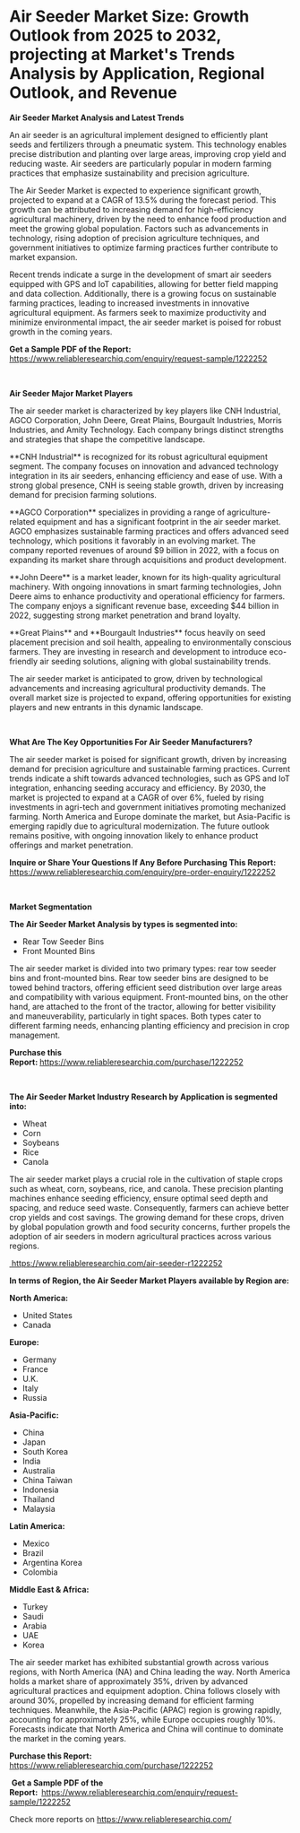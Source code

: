 <p><h1>Air Seeder Market Size: Growth Outlook from 2025 to 2032, projecting at Market's Trends Analysis by Application, Regional Outlook, and Revenue</h1></p><p><strong>Air Seeder Market Analysis and Latest Trends</strong></p>
<p><p>An air seeder is an agricultural implement designed to efficiently plant seeds and fertilizers through a pneumatic system. This technology enables precise distribution and planting over large areas, improving crop yield and reducing waste. Air seeders are particularly popular in modern farming practices that emphasize sustainability and precision agriculture.</p><p>The Air Seeder Market is expected to experience significant growth, projected to expand at a CAGR of 13.5% during the forecast period. This growth can be attributed to increasing demand for high-efficiency agricultural machinery, driven by the need to enhance food production and meet the growing global population. Factors such as advancements in technology, rising adoption of precision agriculture techniques, and government initiatives to optimize farming practices further contribute to market expansion.</p><p>Recent trends indicate a surge in the development of smart air seeders equipped with GPS and IoT capabilities, allowing for better field mapping and data collection. Additionally, there is a growing focus on sustainable farming practices, leading to increased investments in innovative agricultural equipment. As farmers seek to maximize productivity and minimize environmental impact, the air seeder market is poised for robust growth in the coming years.</p></p>
<p><strong>Get a Sample PDF of the Report:&nbsp;</strong> <a href="https://www.reliableresearchiq.com/enquiry/request-sample/1222252?utm_campaign=2145&utm_medium=2&utm_source=Github&utm_content=ia&utm_term=28022025&utm_id=air-seeder">https://www.reliableresearchiq.com/enquiry/request-sample/1222252</a></p>
<p>&nbsp;</p>
<p><strong>Air Seeder Major Market Players</strong></p>
<p><p>The air seeder market is characterized by key players like CNH Industrial, AGCO Corporation, John Deere, Great Plains, Bourgault Industries, Morris Industries, and Amity Technology. Each company brings distinct strengths and strategies that shape the competitive landscape.</p><p>**CNH Industrial** is recognized for its robust agricultural equipment segment. The company focuses on innovation and advanced technology integration in its air seeders, enhancing efficiency and ease of use. With a strong global presence, CNH is seeing stable growth, driven by increasing demand for precision farming solutions.</p><p>**AGCO Corporation** specializes in providing a range of agriculture-related equipment and has a significant footprint in the air seeder market. AGCO emphasizes sustainable farming practices and offers advanced seed technology, which positions it favorably in an evolving market. The company reported revenues of around $9 billion in 2022, with a focus on expanding its market share through acquisitions and product development.</p><p>**John Deere** is a market leader, known for its high-quality agricultural machinery. With ongoing innovations in smart farming technologies, John Deere aims to enhance productivity and operational efficiency for farmers. The company enjoys a significant revenue base, exceeding $44 billion in 2022, suggesting strong market penetration and brand loyalty.</p><p>**Great Plains** and **Bourgault Industries** focus heavily on seed placement precision and soil health, appealing to environmentally conscious farmers. They are investing in research and development to introduce eco-friendly air seeding solutions, aligning with global sustainability trends.</p><p>The air seeder market is anticipated to grow, driven by technological advancements and increasing agricultural productivity demands. The overall market size is projected to expand, offering opportunities for existing players and new entrants in this dynamic landscape.</p></p>
<p>&nbsp;</p>
<p><strong>What Are The Key Opportunities For Air Seeder Manufacturers?</strong></p>
<p><p>The air seeder market is poised for significant growth, driven by increasing demand for precision agriculture and sustainable farming practices. Current trends indicate a shift towards advanced technologies, such as GPS and IoT integration, enhancing seeding accuracy and efficiency. By 2030, the market is projected to expand at a CAGR of over 6%, fueled by rising investments in agri-tech and government initiatives promoting mechanized farming. North America and Europe dominate the market, but Asia-Pacific is emerging rapidly due to agricultural modernization. The future outlook remains positive, with ongoing innovation likely to enhance product offerings and market penetration.</p></p>
<p><strong>Inquire or Share Your Questions If Any Before Purchasing This Report:</strong> <a href="https://www.reliableresearchiq.com/enquiry/pre-order-enquiry/1222252?utm_campaign=2145&utm_medium=2&utm_source=Github&utm_content=ia&utm_term=28022025&utm_id=air-seeder">https://www.reliableresearchiq.com/enquiry/pre-order-enquiry/1222252</a></p>
<p>&nbsp;</p>
<p><strong>Market Segmentation</strong></p>
<p><strong>The Air Seeder Market Analysis by types is segmented into:</strong></p>
<p><ul><li>Rear Tow Seeder Bins</li><li>Front Mounted Bins</li></ul></p>
<p><p>The air seeder market is divided into two primary types: rear tow seeder bins and front-mounted bins. Rear tow seeder bins are designed to be towed behind tractors, offering efficient seed distribution over large areas and compatibility with various equipment. Front-mounted bins, on the other hand, are attached to the front of the tractor, allowing for better visibility and maneuverability, particularly in tight spaces. Both types cater to different farming needs, enhancing planting efficiency and precision in crop management.</p></p>
<p><strong>Purchase this Report:&nbsp;</strong><a href="https://www.reliableresearchiq.com/purchase/1222252?utm_campaign=2145&utm_medium=2&utm_source=Github&utm_content=ia&utm_term=28022025&utm_id=air-seeder">https://www.reliableresearchiq.com/purchase/1222252</a></p>
<p>&nbsp;</p>
<p><strong>The Air Seeder Market Industry Research by Application is segmented into:</strong></p>
<p><ul><li>Wheat</li><li>Corn</li><li>Soybeans</li><li>Rice</li><li>Canola</li></ul></p>
<p><p>The air seeder market plays a crucial role in the cultivation of staple crops such as wheat, corn, soybeans, rice, and canola. These precision planting machines enhance seeding efficiency, ensure optimal seed depth and spacing, and reduce seed waste. Consequently, farmers can achieve better crop yields and cost savings. The growing demand for these crops, driven by global population growth and food security concerns, further propels the adoption of air seeders in modern agricultural practices across various regions.</p></p>
<p><a href="https://www.reliableresearchiq.com/air-seeder-r1222252?utm_campaign=2145&utm_medium=2&utm_source=Github&utm_content=ia&utm_term=28022025&utm_id=air-seeder">&nbsp;https://www.reliableresearchiq.com/air-seeder-r1222252</a></p>
<p><strong>In terms of Region, the Air Seeder Market Players available by Region are:</strong></p>
<p>
    <p> <strong> North America: </strong>
        <ul>
            <li>United States</li>
            <li>Canada</li>
        </ul>
        </p> 
    <p> <strong> Europe: </strong>
        <ul>
            <li>Germany</li>
            <li>France</li>
            <li>U.K.</li>
            <li>Italy</li>
            <li>Russia</li>
        </ul>
        </p> 
    <p> <strong> Asia-Pacific: </strong>
        <ul>
            <li>China</li>
            <li>Japan</li>
            <li>South Korea</li>
            <li>India</li>
            <li>Australia</li>
            <li>China Taiwan</li>
            <li>Indonesia</li>
            <li>Thailand</li>
            <li>Malaysia</li>
        </ul>
        </p> 
    <p> <strong> Latin America: </strong>
        <ul>
            <li>Mexico</li>
            <li>Brazil</li>
            <li>Argentina Korea</li>
            <li>Colombia</li>
        </ul>
        </p> 
    <p> <strong> Middle East & Africa: </strong>
        <ul>
            <li>Turkey</li>
            <li>Saudi</li>
            <li>Arabia</li>
            <li>UAE</li>
            <li>Korea</li>
        </ul>
    </p>
    </p>
<p><p>The air seeder market has exhibited substantial growth across various regions, with North America (NA) and China leading the way. North America holds a market share of approximately 35%, driven by advanced agricultural practices and equipment adoption. China follows closely with around 30%, propelled by increasing demand for efficient farming techniques. Meanwhile, the Asia-Pacific (APAC) region is growing rapidly, accounting for approximately 25%, while Europe occupies roughly 10%. Forecasts indicate that North America and China will continue to dominate the market in the coming years.</p></p>
<p><strong>Purchase this Report: </strong><a href="https://www.reliableresearchiq.com/purchase/1222252?utm_campaign=2145&utm_medium=2&utm_source=Github&utm_content=ia&utm_term=28022025&utm_id=air-seeder">https://www.reliableresearchiq.com/purchase/1222252</a></p>
<p>&nbsp;<strong>Get a Sample PDF of the Report:&nbsp;&nbsp;</strong><a href="https://www.reliableresearchiq.com/enquiry/request-sample/1222252?utm_campaign=2145&utm_medium=2&utm_source=Github&utm_content=ia&utm_term=28022025&utm_id=air-seeder">https://www.reliableresearchiq.com/enquiry/request-sample/1222252</a></p>
<p><strong></strong></p>
<p>Check more reports on <a href="https://www.reliableresearchiq.com/?utm_campaign=2145&utm_medium=2&utm_source=Github&utm_content=ia&utm_term=28022025&utm_id=air-seeder">https://www.reliableresearchiq.com/</a></p>